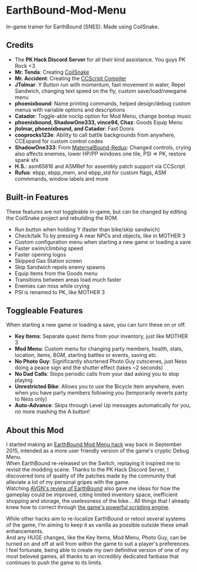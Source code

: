 # EarthBound-Mod-Menu
In-game trainer for EarthBound (SNES). Made using CoilSnake.
## Credits
- The **PK Hack Discord Server** for all their kind assistance. You guys PK Rock <3
- **Mr. Tenda**: Creating [CoilSnake](https://github.com/pk-hack/CoilSnake)
- **Mr. Accident**: Creating the [CCScript Compiler](https://github.com/tripped/ccscript_legacy)
- **JTolmar**: Y Button run with momentum, fast movement in water, Repel Sandwich, changing text speed on the fly, custom save/load/newgame menu
- **phoenixbound**: Name printing commands, helped design/debug custom menus with variable options and descriptions
- **Catador**: Toggle-able noclip option for Mod Menu, change bootup music
- **phoenixbound, ShadowOne333, vince94, Chaz**: Goods Equip Menu
- **jtolmar, phoenixbound, and Catador**: Fast Doors
- **cooprocks123e**: Ability to call battle backgrounds from anywhere, CCExpand for custom control codes
- **ShadowOne333**: From [MaternalBound-Redux](https://github.com/ShadowOne333/MaternalBound-Redux): Changed controls, crying also affects enemies, lower HP/PP windows one tile, PSI => PK, restore spank sfx
- **H.S.**: asm65816 and ASMRef for assembly patch support via CCScript
- **Rufus**: ebpp, ebpp_mem, and ebpp_std for custom flags, ASM commmands, window labels and more
## Built-in Features
These features are not toggleable in-game, but can be changed by editing the CoilSnake project and rebuilding the ROM.
- Run button when holding Y (faster than bike/skip sandwich)
- Check/talk To by pressing A near NPCs and objects, like in MOTHER 3
- Custom configuration menu when starting a new game or loading a save
- Faster swim/climbing speed
- Faster opening logos
- Skipped Gas Station screen
- Skip Sandwich repels enemy spawns
- Equip items from the Goods menu
- Transitions between areas load much faster
- Enemies can miss while crying
- PSI is renamed to PK, like MOTHER 3
## Toggleable Features
When starting a new game or loading a save, you can turn these on or off.
- **Key Items**: Separate quest items from your inventory, just like MOTHER 3
- **Mod Menu**: Custom menu for changing party members, health, stats, location, items, BGM, starting battles or events, saving etc.
- **No Photo Guy**: Significantly shortened Photo Guy cutscenes, just Ness doing a peace sign and the shutter effect (takes ~2 seconds)
- **No Dad Calls**: Stops periodic calls from your dad asking you to stop playing
- **Unrestricted Bike**: Allows you to use the Bicycle item anywhere, even when you have party members following you (temporarily reverts party to Ness only)
- **Auto-Advance**: Skips through Level Up messages automatically for you, no more mashing the A button!
## About this Mod
I started making an [EarthBound Mod Menu hack](https://www.youtube.com/watch?v=rNmggC3eQz4) way back in September 2015, intended as a more user friendly version of the game's cryptic Debug Menu.  
When EarthBound re-released on the Switch, replaying it inspired me to revisit the modding scene. Thanks to the PK Hack Discord Server, 
I discovered tons of quality of life patches made by the community that alleviate a lot of my personal gripes with the game.  
Watching [AVGN's review of EarthBound](https://www.youtube.com/watch?v=LZ5nX0FTH6Q) also gave me ideas for how the gameplay could be improved, citing limited inventory space, 
inefficient shopping and storage, the uselessness of the bike... All things that I already knew how to correct through [the game's powerful scripting engine](https://github.com/pk-hack/CoilSnake/wiki/CCScript).  
  
While other hacks aim to re-localize EarthBound or retool several systems of the game, I'm aiming to keep it as vanilla as possible outside these small enhancements.  
And any HUGE changes, like the Key Items, Mod Menu, Photo Guy, can be turned on and off at will from within the game to suit a player's preferences.  
I feel fortunate, being able to create my own definitive version of one of my most beloved games, all thanks to an incredibly dedicated fanbase that continues to push the game to its limits.
